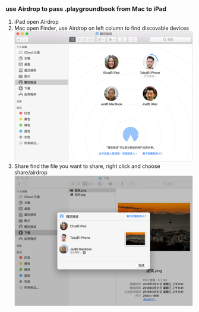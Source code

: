 ### use Airdrop to pass .playgroundbook from Mac to iPad

1. iPad open Airdrop
2. Mac open Finder, use Airdrop on left column to find discovable devices
![Airdrop1](./AirDrop1.jpg)
3. Share
find the file you want to share, right click and choose share/airdrop
![Airdrop2](./AirDrop2.jpg)


